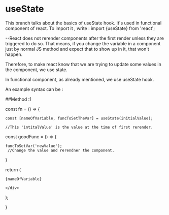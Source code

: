 # useState

This branch talks about the basics of useState hook. It's used in functional component of react.
To import it , write :
import {useState} from 'react';

--React does not rerender components after the first render unless they are triggered to do so. That means, if you change the variable in a component just by normal JS method and expect that to show up in it, that won't happen. 

Therefore, to make react know that we are trying to update some values in the component, we use state. 

In functional component, as already mentioned, we use useState hook.

An example syntax can be : 

##Method :1

const fn = () => {

    const [nameOfVariable, funcToSetTheVar] = useState(initialValue);

    //This 'intitalValue' is the value at the time of first rerender.

const goodFunc = () =>  {

    funcToSetVar('newValue');
     //Change the value and rerendner the component.
}

return (
    <div onClick={goodFunc}> 

    {nameOfVariable}
    
    </div>
);
  
}

